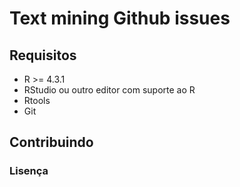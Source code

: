 # Text mining Github issues

##

## Requisitos

- R >= 4.3.1
- RStudio ou outro editor com suporte ao R
- Rtools
- Git

## Contribuindo


### Lisença